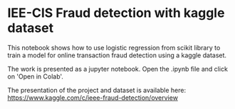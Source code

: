 # IEE-CIS Fraud detection with kaggle dataset



This notebook shows how to use logistic regression from scikit library to train a model for online transaction fraud detection using a kaggle dataset.

The work is presented as a jupyter notebook. Open the .ipynb file and click on 'Open in Colab'.

The presentation of the project and dataset is available here: https://www.kaggle.com/c/ieee-fraud-detection/overview
